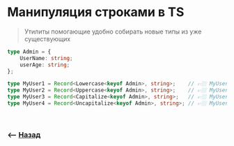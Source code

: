 # Манипуляция строками в TS
> Утилиты помогающие удобно собирать новые типы из уже существующих

```typescript
type Admin = {
    UserName: string;
    userAge: string;
};

type MyUser1 = Record<Lowercase<keyof Admin>, string>;    // 👉🏼 MyUser1: { username: string, userage: string}
type MyUser2 = Record<Uppercase<keyof Admin>, string>;    // 👉🏼 MyUser2: { USERNAME: string, USERAGE: string}
type MyUser3 = Record<Capitalize<keyof Admin>, string>;   // 👉🏼 MyUser3: { UserName: string, UserAge: string}
type MyUser4 = Record<Uncapitalize<keyof Admin>, string>; // 👉🏼 MyUser4: { userName: string, userAge: string}
```

<br>

### ⟵ **<a href="../../readme.md">Назад</a>**

